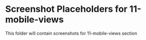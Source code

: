 # Screenshot Placeholders for 11-mobile-views
This folder will contain screenshots for 11-mobile-views section
